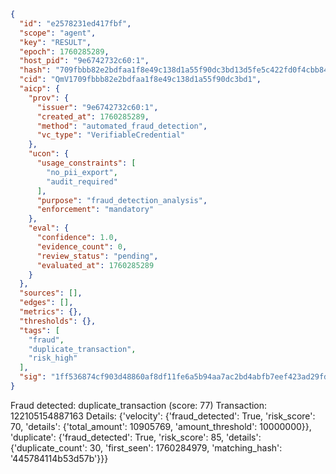 ```json
{
  "id": "e2578231ed417fbf",
  "scope": "agent",
  "key": "RESULT",
  "epoch": 1760285289,
  "host_pid": "9e6742732c60:1",
  "hash": "709fbbb82e2bdfaa1f8e49c138d1a55f90dc3bd13d5fe5c422fd0f4cbb84ff2b",
  "cid": "QmV1709fbbb82e2bdfaa1f8e49c138d1a55f90dc3bd1",
  "aicp": {
    "prov": {
      "issuer": "9e6742732c60:1",
      "created_at": 1760285289,
      "method": "automated_fraud_detection",
      "vc_type": "VerifiableCredential"
    },
    "ucon": {
      "usage_constraints": [
        "no_pii_export",
        "audit_required"
      ],
      "purpose": "fraud_detection_analysis",
      "enforcement": "mandatory"
    },
    "eval": {
      "confidence": 1.0,
      "evidence_count": 0,
      "review_status": "pending",
      "evaluated_at": 1760285289
    }
  },
  "sources": [],
  "edges": [],
  "metrics": {},
  "thresholds": {},
  "tags": [
    "fraud",
    "duplicate_transaction",
    "risk_high"
  ],
  "sig": "1ff536874cf903d48860af8df11fe6a5b94aa7ac2bd4abfb7eef423ad29fd18d"
}
```

Fraud detected: duplicate_transaction (score: 77)
Transaction: 122105154887163
Details: {'velocity': {'fraud_detected': True, 'risk_score': 70, 'details': {'total_amount': 10905769, 'amount_threshold': 10000000}}, 'duplicate': {'fraud_detected': True, 'risk_score': 85, 'details': {'duplicate_count': 30, 'first_seen': 1760284979, 'matching_hash': '445784114b53d57b'}}}